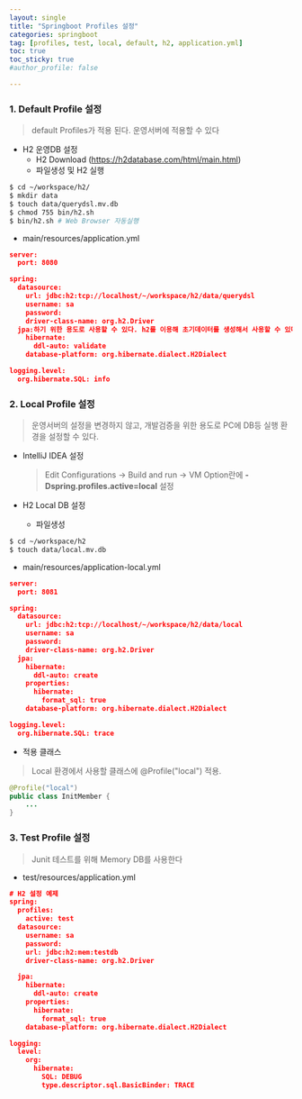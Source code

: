 ```yaml
---
layout: single
title: "Springboot Profiles 설정"
categories: springboot
tag: [profiles, test, local, default, h2, application.yml]
toc: true
toc_sticky: true
#author_profile: false

---
```




### 1. Default Profile 설정

> default Profiles가 적용 된다. 운영서버에 적용할 수 있다

* H2 운영DB 설정
  * H2 Download (https://h2database.com/html/main.html)
  * 파일생성 및 H2 실행

```bash
$ cd ~/workspace/h2/
$ mkdir data
$ touch data/querydsl.mv.db
$ chmod 755 bin/h2.sh
$ bin/h2.sh # Web Browser 자동실행
```

* main/resources/application.yml

```json
server:
  port: 8080

spring:
  datasource:
    url: jdbc:h2:tcp://localhost/~/workspace/h2/data/querydsl
    username: sa
    password:
    driver-class-name: org.h2.Driver
  jpa:하기 위한 용도로 사용할 수 있다. h2를 이용해 초기데이터를 생성해서 사용할 수 있다.
    hibernate:
      ddl-auto: validate
    database-platform: org.hibernate.dialect.H2Dialect

logging.level:
  org.hibernate.SQL: info
```



### 2. Local Profile 설정

> 운영서버의 설정을 변경하지 않고, 개발검증을 위한 용도로 PC에 DB등 실행 환경을 설정할 수 있다.

* IntelliJ IDEA 설정

  > Edit Configurations -> Build and run -> VM Option란에 **-Dspring.profiles.active=local** 설정

* H2 Local DB 설정

  * 파일생성

```bash
$ cd ~/workspace/h2
$ touch data/local.mv.db
```

* main/resources/application-local.yml

```json
server:
  port: 8081

spring:
  datasource:
    url: jdbc:h2:tcp://localhost/~/workspace/h2/data/local
    username: sa
    password:
    driver-class-name: org.h2.Driver
  jpa:
    hibernate:
      ddl-auto: create
    properties:
      hibernate:
        format_sql: true
    database-platform: org.hibernate.dialect.H2Dialect

logging.level:
  org.hibernate.SQL: trace
```

* 적용 클래스

> Local 환경에서 사용할 클래스에 @Profile("local") 적용. 

```java
@Profile("local")
public class InitMember {
    ...
}
```



### 3. Test Profile 설정

> Junit 테스트를 위해 Memory DB를 사용한다

* test/resources/application.yml

```json
# H2 설정 예제
spring:
  profiles:
    active: test
  datasource:
    username: sa
    password:
    url: jdbc:h2:mem:testdb
    driver-class-name: org.h2.Driver

  jpa:
    hibernate:
      ddl-auto: create
    properties:
      hibernate:
        format_sql: true
    database-platform: org.hibernate.dialect.H2Dialect

logging:
  level:
    org:
      hibernate:
        SQL: DEBUG
        type.descriptor.sql.BasicBinder: TRACE
```

